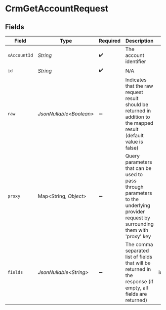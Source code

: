 # CrmGetAccountRequest


## Fields

| Field                                                                                                                                  | Type                                                                                                                                   | Required                                                                                                                               | Description                                                                                                                            | Example                                                                                                                                |
| -------------------------------------------------------------------------------------------------------------------------------------- | -------------------------------------------------------------------------------------------------------------------------------------- | -------------------------------------------------------------------------------------------------------------------------------------- | -------------------------------------------------------------------------------------------------------------------------------------- | -------------------------------------------------------------------------------------------------------------------------------------- |
| `xAccountId`                                                                                                                           | *String*                                                                                                                               | :heavy_check_mark:                                                                                                                     | The account identifier                                                                                                                 |                                                                                                                                        |
| `id`                                                                                                                                   | *String*                                                                                                                               | :heavy_check_mark:                                                                                                                     | N/A                                                                                                                                    |                                                                                                                                        |
| `raw`                                                                                                                                  | *JsonNullable\<Boolean>*                                                                                                               | :heavy_minus_sign:                                                                                                                     | Indicates that the raw request result should be returned in addition to the mapped result (default value is false)                     |                                                                                                                                        |
| `proxy`                                                                                                                                | Map\<String, *Object*>                                                                                                                 | :heavy_minus_sign:                                                                                                                     | Query parameters that can be used to pass through parameters to the underlying provider request by surrounding them with 'proxy' key   |                                                                                                                                        |
| `fields`                                                                                                                               | *JsonNullable\<String>*                                                                                                                | :heavy_minus_sign:                                                                                                                     | The comma separated list of fields that will be returned in the response (if empty, all fields are returned)                           | id,remote_id,owner_id,remote_owner_id,name,description,industries,annual_revenue,website,addresses,phone_numbers,created_at,updated_at |